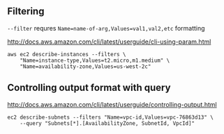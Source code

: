 ## Filtering

`--filter` requres `Name=name-of-arg,Values=val1,val2,etc` formatting

http://docs.aws.amazon.com/cli/latest/userguide/cli-using-param.html

    aws ec2 describe-instances --filters \
        "Name=instance-type,Values=t2.micro,m1.medium" \
        "Name=availability-zone,Values=us-west-2c"

## Controlling output format with query

http://docs.aws.amazon.com/cli/latest/userguide/controlling-output.html

    ec2 describe-subnets --filters "Name=vpc-id,Values=vpc-76863d13" \
        --query "Subnets[*].[AvailabilityZone, SubnetId, VpcId]"
